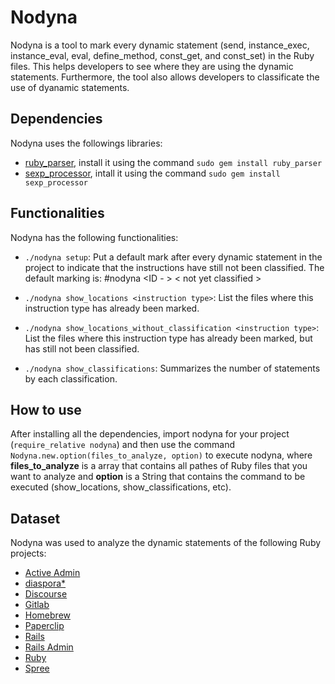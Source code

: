 # Nodyna
Nodyna is a tool to mark every dynamic statement (send, instance_exec, instance_eval, eval, define_method, const_get, and const_set) in the Ruby files. This helps developers to see where they are using the dynamic statements. Furthermore, the tool also allows developers to classificate the use of dyanamic statements.

## Dependencies
Nodyna uses the followings libraries:
- [ruby_parser](https://github.com/seattlerb/ruby_parser), install it using the command `sudo gem install ruby_parser`
- [sexp_processor](https://github.com/seattlerb/sexp_processor), intall it using the command `sudo gem install sexp_processor`

## Functionalities
Nodyna has the following functionalities:
- `./nodyna setup`: Put a default mark after every dynamic statement in the project to indicate that the instructions have still not been classified. The default marking is: #nodyna <ID - <instruction type>> < not yet classified >

- `./nodyna show_locations <instruction type>`: List the files where this instruction type has already been marked.

- `./nodyna show_locations_without_classification <instruction type>`: List the files where this instruction type has already been marked, but has still not been classified.

- `./nodyna show_classifications`: Summarizes the number of statements by each classification.

## How to use
After installing all the dependencies, import nodyna for your project (`require_relative nodyna`) and then use the command `Nodyna.new.option(files_to_analyze, option)` to execute nodyna, where **files_to_analyze** is a array that contains all pathes of Ruby files that you want to analyze and **option** is a String that contains the command to be executed (show_locations, show_classifications, etc).

## Dataset
Nodyna was used to analyze the dynamic statements of the following Ruby projects:
- [Active Admin](https://github.com/rterrabh/nodyna/tree/master/dataset/activeadmin)
- [diaspora*](https://github.com/rterrabh/nodyna/tree/master/dataset/diaspora)
- [Discourse](https://github.com/rterrabh/nodyna/tree/master/dataset/discourse)
- [Gitlab](https://github.com/rterrabh/nodyna/tree/master/dataset/gitlabhq)
- [Homebrew](https://github.com/rterrabh/nodyna/tree/master/dataset/homebrew)
- [Paperclip](https://github.com/rterrabh/nodyna/tree/master/dataset/paperclip)
- [Rails](https://github.com/rterrabh/nodyna/tree/master/dataset/rails)
- [Rails Admin](https://github.com/rterrabh/nodyna/tree/master/dataset/rails_admin)
- [Ruby](https://github.com/rterrabh/nodyna/tree/master/dataset/ruby)
- [Spree](https://github.com/rterrabh/nodyna/tree/master/dataset/spree)

